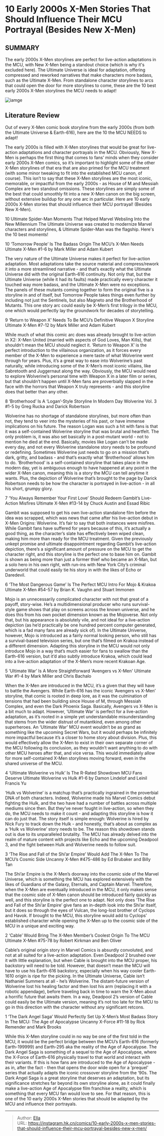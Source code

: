 # 10 Early 2000s X-Men Stories That Should Influence Their MCU Portrayal (Besides New X-Men)


## SUMMARY 


 The early 2000s X-Men storylines are perfect for live-action adaptations in the MCU, with New X-Men being a standout choice (which is why it&#39;s excluded here). 
 The Ultimate Universe is ideal for adaptation, offering compressed and reworked narratives that make characters more badass, such as the Ultimate X-Men. 
 From standalone character storylines to arcs that could open the door for more storylines to come, these are the 10 best early 2000s X-Men storylines the MCU needs to adapt! 

![iamge](https://static1.srcdn.com/wordpress/wp-content/uploads/2024/01/early-2000s-x-men.jpg)

## Literature Review

Out of every X-Men comic book storyline from the early 2000s (from both the Ultimate Universe &amp; Earth-616), here are the 10 the MCU NEEDS to adapt! 




The early 2000s is filled with X-Men storylines that would be great for live-action adaptations and character portrayals in the MCU. Obviously, New X-Men is perhaps the first thing that comes to fans’ minds when they consider early 2000s X-Men comics, so it’s important to highlight some of the other X-Men storylines of that era that are also primed for the MCU treatment (with some minor tweaking to fit into the established MCU canon, of course).
This isn’t to say that these X-Men storylines are the most iconic, memorable, or impactful from the early 2000s - as House of M and Messiah Complex are two standout omissions. These storylines are simply some of the best that could smoothly fit into a new X-Men canon on the big screen, without extensive buildup for any one arc in particular. Here are 10 early 2000s X-Men stories that should influence their MCU portrayal! (Besides New X-Men).
            
 
 10 Ultimate Spider-Man Moments That Helped Marvel Websling Into the New Millennium 
The Ultimate Universe was created to modernize Marvel characters and storylines, &amp; Ultimate Spider-Man was the flagship. Here&#39;s the 10 best moments! 












 








 10  ‘Tomorrow People’ Is The Badass Origin The MCU’s X-Men Needs 
Ultimate X-Men #1-6 by Mark Miller and Adam Kubert


 







The very nature of the Ultimate Universe makes it perfect for live-action adaptation. Most adaptations take the source material and compress/rework it into a more streamlined narrative - and that’s exactly what the Ultimate Universe did with the original Earth-616 continuity. Not only that, but the Ultimate Universe (while it had its faults) made practically every character it touched way more badass, and the Ultimate X-Men were no exceptions.
The panels of these mutants coming together to form the original five is a storyline in and of itself, but Tomorrow People takes things even further by including not just the Sentinels, but also Magneto and the Brotherhood of Mutants. This one story arc could easily be X-Men’s first trilogy in the MCU, one which would perfectly lay the groundwork for decades of storytelling.





 9  ‘Return to Weapon X’ Needs To Be MCU’s Definitive Weapon X Storyline 
Ultimate X-Men #7-12 by Mark Miller and Adam Kubert


 







While much of what this comic arc does was already brought to live-action in X2: X-Men United (married with aspects of God Loves, Man Kills), that shouldn’t mean the MCU should neglect it. ‘Return to Weapon X’ is the perfect introduction to the villainous organization, as it forces every member of the X-Men to experience a mere taste of what Wolverine went through for years. Plus, it’s a great way to ease into Wolverine’s past naturally, while introducing some of the X-Men’s most iconic villains, like Sabretooth and Juggernaut along the way.
Obviously, the MCU would need to explore Wolverine’s personal time with Weapon X in a later film or series, but that shouldn’t happen until X-Men fans are proverbially slapped in the face with the horrors that Weapon X truly represents - and this storyline does that better than any other.





 8  ‘Brotherhood’ Is A ‘Logan’-Style Storyline In Modern Day 
Wolverine Vol. 3 #1-5 by Greg Rucka and Darick Robertson


 







Wolverine has no shortage of standalone storylines, but more often than not, they tend to veer into the mysteries of his past, or have immense implications on his future. The reason Logan was such a hit with fans is that it was a self-contained Wolverine storyline that was brutal and heartfelt. The only problem is, it was also set basically in a post-mutant world - not to mention he died at the end. Basically, movies like Logan can’t be made every day, and not every Wolverine standalone story needs to be profound or redefining. Sometimes Wolverine just needs to go on a mission that’s dark, gritty, and badass - and that’s exactly what ‘Brotherhood’ allows him to do.
‘Brotherhood’ is a self-contained storyline that takes place in the modern day, yet is ambiguous enough to have happened at any point in the wider X-Men canon, meaning this is a story the MCU can tell anytime it wants. Plus, the depiction of Wolverine that’s brought to the page by Darick Robertson needs to be how the character is portrayed in live-action - in all his short, grumpy glory.





 7  ‘You Always Remember Your First Love’ Should Redeem Gambit’s Live-Action Misfires 
Ultimate X-Men #13-14 by Chuck Austin and Essad Ribic
        

Gambit was supposed to get his own live-action standalone film before the idea was scrapped, which was news that came after his live-action debut in X-Men Origins: Wolverine. It’s fair to say that both instances were misfires. While Gambit fans have suffered for years because of this, it’s actually a good thing, as the character’s slate has effectively been wiped clean, making him more than ready for the MCU treatment.
Given the previously unkept promise and ultimate disappointment regarding Gambit’s live-action depiction, there’s a significant amount of pressure on the MCU to get the character right, and this storyline is the perfect one to base him on. Gambit is shown as being more than just a former thief who became an X-Man, but a solo hero in his own right, with run-ins with New York City’s criminal underworld that could easily tie his story in with the likes of Echo or Daredevil.





 6  ‘The Most Dangerous Game’ Is The Perfect MCU Intro For Mojo &amp; Krakoa 
Ultimate X-Men #54-57 by Brian K. Vaughn and Stuart Immonen
        

Mojo is an unnecessarily complicated character with not that great of a payoff, story-wise. He’s a multidimensional producer who runs survival-style game shows that play on screens across the known universe, and he does this from his own pocket dimension known as the Mojoverse. Not only that, but his appearance is absolutely vile, and not ideal for a live-action depiction (as he’d practically be one hundred percent computer generated, which is a fad many fans are already sick of). In the Ultimate Universe, however, Mojo is introduced as a fairly normal looking person, who still has a survival-based television series, but one that’s filmed on Krakoa instead of a different dimension.
Adapting this storyline in the MCU would not only introduce Mojo in a way that’s much easier for fans to swallow than the Earth-616 version, but it’d also subtly introduce Krakoa, which could lead into a live-action adaptation of the X-Men’s more recent Krakoan Age.





 5  ‘Ultimate War’ Is A More Straightforward &#39;Avengers vs X-Men&#39; 
Ultimate War #1-4 by Mark Miller and Chris Bachalo
        

When the X-Men are introduced in the MCU, it’s a given that they will have to battle the Avengers. While Earth-616 has the iconic ‘Avengers vs X-Men’ storyline, that comic is rooted in deep lore, as it was the culmination of tensions that had been building since House of M, through Messiah Complex, and even the Dark Phoenix Saga. Basically, Avengers vs X-Men is a bit much to adapt. However, ‘Ultimate War’ is perfect for a live-action adaptation, as it’s rooted in a simple yet understandable misunderstanding that stems from the wider distrust of mutantkind, even among other superheroes.
An ‘Ultimate War’ MCU event wouldn’t be as grand as something like the upcoming Secret Wars, but it would perhaps be infinitely more impactful because it’s a closer to home story about division. Plus, this would effectively allow the X-Men to exist in their own separate corner of the MCU following its conclusion, as they wouldn’t want anything to do with other MCU heroes after that, and vice versa. This would immediately allow for more self-contained X-Men storylines moving forward, even in the shared universe of the MCU.





 4  ‘Ultimate Wolverine vs Hulk’ Is The R-Rated Showdown MCU Fans Deserve 
Ultimate Wolverine vs Hulk #1-6 by Damon Lindelof and Leinil Francis Yu
        

‘Hulk vs Wolverine’ is a matchup that’s practically ingrained in the proverbial DNA of both characters. Indeed, Wolverine made his Marvel Comics debut fighting the Hulk, and the two have had a number of battles across multiple mediums since then. But they’ve never fought in live-action, so when they do, the MCU needs to make it count - and adapting this storyline is how it can do just that.
The story itself is simple enough: Wolverine is hired by Nick Fury to track down the Hulk - and honestly, that’s about as complex as a ‘Hulk vs Wolverine’ story needs to be. The reason this showdown stands out is due to its unparalleled brutality. The MCU has already delved into the realm of mature content with projects like Echo and the upcoming Deadpool 3, and the fight between Hulk and Wolverine needs to follow suit.





 3  ‘The Rise and Fall of the Shi’ar Empire’ Would Add The X-Men To The MCU’s Cosmic Side 
Uncanny X-Men #475-486 by Ed Brubaker and Billy Tan
        

The Shi’ar Empire is the X-Men’s doorway into the cosmic side of the Marvel Universe, which is something the MCU has explored extensively with the likes of Guardians of the Galaxy, Eternals, and Captain Marvel. Therefore, when the X-Men are eventually introduced in the MCU, it only makes sense that the cosmic side of X-Men canon should be introduced fairly quickly as well, and this storyline is the perfect one to adapt.
Not only does ‘The Rise and Fall of the Shi’ar Empire’ give fans an in-depth look into the Shi’ar itself, but it does so through the eyes of Vulcan, the long-lost brother of Cyclops and Havok. If brought to the MCU, this storyline would add to Cyclops’ established character while opening the X-Men up to the cosmic side of the MCU in a unique and exciting way.





 2  ‘Cable’ Would Bring The X-Men Member’s Coolest Origin To The MCU 
Ultimate X-Men #75-78 by Robert Kirkman and Ben Oliver
        

Cable’s original origin story in Marvel Comics is absurdly convoluted, and not at all suited for a live-action adaptation. Even Deadpool 2 brushed over it with little explanation, but when Cable is brought into the MCU proper, his backstory will need to be told. However, that doesn’t mean the MCU will have to use his Earth-616 backstory, especially when his way cooler Earth-1610 origin is ripe for the picking.
In the Ultimate Universe, Cable isn’t Nathaniel Summers at all - he’s Wolverine. The distant-future version of Wolverine lost his healing factor and then lost his arm (replacing it with a robotic appendage), before traveling back in time to warn the X-Men about a horrific future that awaits them. In a way, Deadpool 2’s version of Cable could easily be the Ultimate version, meaning it’s not too late for the MCU to go in this direction with the character without any significant retcons.





 1  ‘The Dark Angel Saga’ Would Perfectly Set Up X-Men’s Most Badass Story In The MCU: The Age of Apocalypse 
Uncanny X-Force #11-18 by Rick Remender and Mark Brooks
        

While this X-Men storyline could in no way be one of the first told in the MCU, it would be the perfect bridge between the MCU’s Earth-616 (formerly Earth-199999) and Earth-295 aka the reality of the Age of Apocalypse. The Dark Angel Saga is something of a sequel to the Age of Apocalypse, where the X-Force of Earth-616 physically travel to that world and interact with their variants. If this is how fans are introduced to the Age of Apocalypse - as in, after the fact - then that opens the door wide open for a ‘prequel’ series that actually adapts the iconic crossover storyline from the ‘90s.
The Dark Angel Saga is a great storyline that deserves an adaptation, but its significance stretches far beyond its own storyline alone, as it could finally make a live-action Age of Apocalypse film franchise a reality, which is something that every MCU fan would love to see. For that reason, this is one of the 10 early 2000s X-Men stories that should be adapted by the MCU and influence their portrayals.

---

> Author: [Ella](https://instagram.hk.cn/)  
> URL: https://instagram.hk.cn/comics/10-early-2000s-x-men-stories-that-should-influence-their-mcu-portrayal-besides-new-x-men/  

